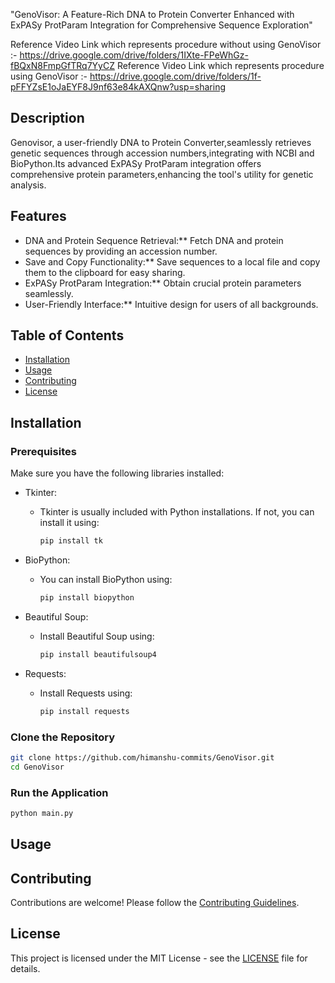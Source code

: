 


"GenoVisor: A Feature-Rich DNA to Protein Converter Enhanced with ExPASy ProtParam Integration for Comprehensive Sequence Exploration"

Reference Video Link which represents procedure without using GenoVisor :- https://drive.google.com/drive/folders/1IXte-FPeWhGz-fBQxN8FmpGfTRq7YyCZ
Reference Video Link which represents procedure using GenoVisor :- https://drive.google.com/drive/folders/1f-pFFYZsE1oJaEYF8J9nf63e84kAXQnw?usp=sharing

## Description

Genovisor, a user-friendly DNA to Protein Converter,seamlessly retrieves genetic sequences through accession numbers,integrating with NCBI and BioPython.Its advanced ExPASy ProtParam integration offers comprehensive protein parameters,enhancing the tool's utility for genetic analysis.

## Features

- DNA and Protein Sequence Retrieval:** Fetch DNA and protein sequences by providing an accession number.
- Save and Copy Functionality:** Save sequences to a local file and copy them to the clipboard for easy sharing.
- ExPASy ProtParam Integration:** Obtain crucial protein parameters seamlessly.
- User-Friendly Interface:** Intuitive design for users of all backgrounds.

## Table of Contents

- [Installation](#installation)
- [Usage](#usage)
- [Contributing](#contributing)
- [License](#license)

## Installation

### Prerequisites

Make sure you have the following libraries installed:

- Tkinter: 
  - Tkinter is usually included with Python installations. If not, you can install it using:
    ```bash
    pip install tk
    ```

- BioPython:
  - You can install BioPython using:
    ```bash
    pip install biopython
    ```

- Beautiful Soup:
  - Install Beautiful Soup using:
    ```bash
    pip install beautifulsoup4
    ```

- Requests:
  - Install Requests using:
    ```bash
    pip install requests
    ```

### Clone the Repository

```bash
git clone https://github.com/himanshu-commits/GenoVisor.git
cd GenoVisor
```

### Run the Application

```bash
python main.py
```

## Usage

<Usage Instructions>

## Contributing

Contributions are welcome! Please follow the [Contributing Guidelines](CONTRIBUTING.md).

## License

This project is licensed under the MIT License - see the [LICENSE](LICENSE) file for details.



